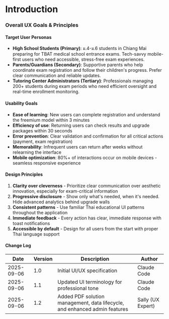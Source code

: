 # Introduction

### Overall UX Goals & Principles

#### Target User Personas
- **High School Students (Primary)**: ม.4-ม.6 students in Chiang Mai preparing for TBAT medical school entrance exams. Tech-savvy mobile-first users who need accessible, stress-free exam experiences.
- **Parents/Guardians (Secondary)**: Supportive parents who help coordinate exam registration and follow their children's progress. Prefer clear communication and reliable updates.
- **Tutoring Center Administrators (Tertiary)**: Professionals managing 200+ students during exam periods who need efficient oversight and real-time enrollment monitoring.

#### Usability Goals
- **Ease of learning**: New users can complete registration and understand the freemium model within 3 minutes
- **Efficiency of use**: Returning users can check results and upgrade packages within 30 seconds
- **Error prevention**: Clear validation and confirmation for all critical actions (payment, exam registration)
- **Memorability**: Infrequent users can return after weeks without relearning the interface
- **Mobile optimization**: 80%+ of interactions occur on mobile devices - seamless responsive experience

#### Design Principles
1. **Clarity over cleverness** - Prioritize clear communication over aesthetic innovation, especially for exam-critical information
2. **Progressive disclosure** - Show only what's needed, when it's needed. Hide advanced analytics behind upgrade walls
3. **Consistent patterns** - Use familiar Thai educational UI patterns throughout the application
4. **Immediate feedback** - Every action has clear, immediate response with toast notifications
5. **Accessible by default** - Design for all users from the start with proper Thai language support

#### Change Log
| Date | Version | Description | Author |
|------|---------|-------------|---------|
| 2025-09-06 | 1.0 | Initial UI/UX specification | Claude Code |
| 2025-09-06 | 1.1 | Updated UI terminology for professional tone | Claude Code |
| 2025-09-06 | 1.2 | Added PDF solution management, data lifecycle, and enhanced admin features | Sally (UX Expert) |
